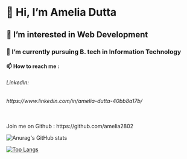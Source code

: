   <h1>👋 Hi, I’m Amelia Dutta </h1>
  <h2>👀 I’m interested in Web Development</h2>
  <h3>🌱 I’m currently pursuing B. tech in Information Technology</h3>
  <h4>📫 How to reach me :
        <h6>LinkedIn: <h6>https://www.linkedin.com/in/amelia-dutta-40bb8a17b/</h4>
        <br/>
        Join me on Github : https://github.com/amelia2802 <br />
  
          

          
![Anurag's GitHub stats](https://github-readme-stats.vercel.app/api?username=amelia2802&show_icons=true&theme=radical)
          
          
          
[![Top Langs](https://github-readme-stats.vercel.app/api/top-langs/?username=amelia2802)](https://github.com/amelia2802/github-readme-stats)


